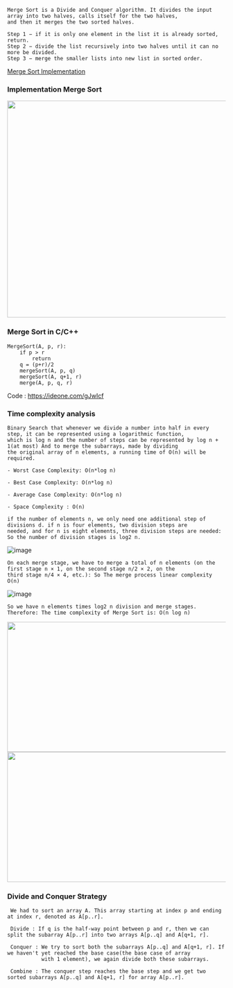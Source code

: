 ```
Merge Sort is a Divide and Conquer algorithm. It divides the input array into two halves, calls itself for the two halves, 
and then it merges the two sorted halves.
```
```
Step 1 − if it is only one element in the list it is already sorted, return.
Step 2 − divide the list recursively into two halves until it can no more be divided.
Step 3 − merge the smaller lists into new list in sorted order.
```
[Merge Sort Implementation](https://www.youtube.com/watch?v=JSceec-wEyw)

### Implementation Merge Sort

<img src="https://user-images.githubusercontent.com/59710234/171281571-2fbe15ce-c6cb-4dcb-a6a7-e38dd771e74b.png" width="600" height="500" />

### Merge Sort in C/C++
```
MergeSort(A, p, r):
    if p > r 
        return
    q = (p+r)/2
    mergeSort(A, p, q)
    mergeSort(A, q+1, r)
    merge(A, p, q, r)

```
Code : https://ideone.com/gJwIcf

### Time complexity analysis
```
Binary Search that whenever we divide a number into half in every step, it can be represented using a logarithmic function,
which is log n and the number of steps can be represented by log n + 1(at most) And to merge the subarrays, made by dividing 
the original array of n elements, a running time of O(n) will be required.
```
```
- Worst Case Complexity: O(n*log n)

- Best Case Complexity: O(n*log n)
  
- Average Case Complexity: O(n*log n) 
  
- Space Complexity : O(n)
```
```
if the number of elements n, we only need one additional step of divisions d. if n is four elements, two division steps are 
needed, and for n is eight elements, three division steps are needed: So the number of division stages is log2 n.
```
![image](https://user-images.githubusercontent.com/59710234/171356687-b9b702f9-8123-4d75-8a71-7d9dca67861f.png)

```
On each merge stage, we have to merge a total of n elements (on the first stage n × 1, on the second stage n/2 × 2, on the 
third stage n/4 × 4, etc.): So The merge process linear complexity O(n)
```
![image](https://user-images.githubusercontent.com/59710234/171356888-ab575043-869f-4b19-a11a-ed85ddc81452.png)

```
So we have n elements times log2 n division and merge stages. Therefore: The time complexity of Merge Sort is: O(n log n)
```
<img src="https://user-images.githubusercontent.com/59710234/171300770-8f4e643f-4f28-4c2f-b8b7-706089805e8d.png" width="800" height="300" />
<img src="https://user-images.githubusercontent.com/59710234/171300783-b5042917-6f9d-4520-bc1b-8168913359f9.png" width="800" height="300" />

### Divide and Conquer Strategy
```
 We had to sort an array A. This array starting at index p and ending at index r, denoted as A[p..r].
 
 Divide : If q is the half-way point between p and r, then we can split the subarray A[p..r] into two arrays A[p..q] and A[q+1, r].
 
 Conquer : We try to sort both the subarrays A[p..q] and A[q+1, r]. If we haven't yet reached the base case(the base case of array 
           with 1 element), we again divide both these subarrays.
 
 Combine : The conquer step reaches the base step and we get two sorted subarrays A[p..q] and A[q+1, r] for array A[p..r].
 
```

